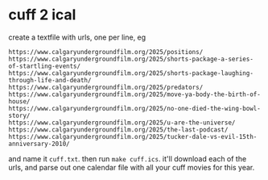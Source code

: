 # cuff 2 ical

create a textfile with urls, one per line, eg

```
https://www.calgaryundergroundfilm.org/2025/positions/
https://www.calgaryundergroundfilm.org/2025/shorts-package-a-series-of-startling-events/
https://www.calgaryundergroundfilm.org/2025/shorts-package-laughing-through-life-and-death/
https://www.calgaryundergroundfilm.org/2025/predators/
https://www.calgaryundergroundfilm.org/2025/move-ya-body-the-birth-of-house/
https://www.calgaryundergroundfilm.org/2025/no-one-died-the-wing-bowl-story/
https://www.calgaryundergroundfilm.org/2025/u-are-the-universe/
https://www.calgaryundergroundfilm.org/2025/the-last-podcast/
https://www.calgaryundergroundfilm.org/2025/tucker-dale-vs-evil-15th-anniversary-2010/
```

and name it `cuff.txt`. then run `make cuff.ics`. it'll download each of the urls, and parse out one calendar file with all your cuff movies for this year.
